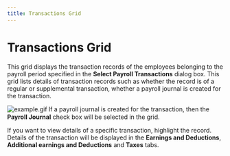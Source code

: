 ```yaml
---
title: Transactions Grid
---
```


# Transactions Grid


This grid displays the transaction records of the employees belonging to the payroll period specified in the **Select Payroll Transactions** dialog box. This grid lists details of transaction records such as whether the record is of a regular or supplemental transaction, whether a payroll journal is created for the transaction.


![example.gif]({{site.prl_baseurl}}/img/example.gif)<font face='verdana'>  </font>If a payroll journal is created for the transaction, then the **Payroll Journal** check box will be selected in the grid.


If you want to view details of a specific transaction, highlight the record. Details of the transaction will be displayed in the **Earnings and Deductions**, **Additional earnings and Deductions** and **Taxes** tabs.
